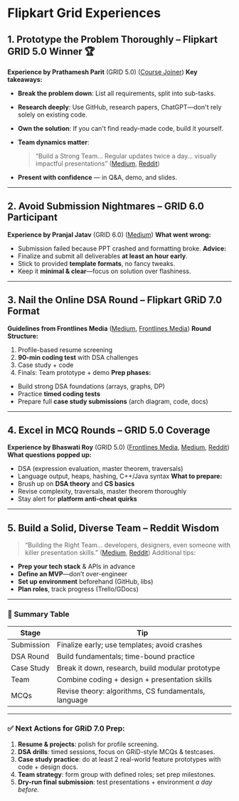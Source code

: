 # Flipkart Grid Experiences

## 1. Prototype the Problem Thoroughly – Flipkart GRID 5.0 Winner 🏆

**Experience by Prathamesh Parit** (GRID 5.0) ([Course Joiner][1])
**Key takeaways:**

* **Break the problem down**: List all requirements, split into sub-tasks.
* **Research deeply**: Use GitHub, research papers, ChatGPT—don't rely solely on existing code.
* **Own the solution**: If you can't find ready-made code, build it yourself.
* **Team dynamics matter**:

  > “Build a Strong Team… Regular updates twice a day… visually impactful presentations” ([Medium][2], [Reddit][3])
* **Present with confidence** — in Q\&A, demo, and slides.

---

## 2. Avoid Submission Nightmares – GRID 6.0 Participant

**Experience by Pranjal Jatav** (GRID 6.0) ([Medium][2])
**What went wrong:**

* Submission failed because PPT crashed and formatting broke.
  **Advice:**
* Finalize and submit all deliverables **at least an hour early**.
* Stick to provided **template formats**, no fancy tweaks.
* Keep it **minimal & clear**—focus on solution over flashiness.

---

## 3. Nail the Online DSA Round – Flipkart GRiD 7.0 Format

**Guidelines from Frontlines Media** ([Medium][4], [Frontlines Media][5])
**Round Structure:**

1. Profile-based resume screening
2. **90-min coding test** with DSA challenges
3. Case study + code
4. Finals: Team prototype + demo
   **Prep phases:**

* Build strong DSA foundations (arrays, graphs, DP)
* Practice **timed coding tests**
* Prepare full **case study submissions** (arch diagram, code, docs)

---

## 4. Excel in MCQ Rounds – GRID 5.0 Coverage

**Experience by Bhaswati Roy** (GRID 5.0) ([Frontlines Media][5], [Medium][6], [Reddit][7])
**What questions popped up:**

* DSA (expression evaluation, master theorem, traversals)
* Language output, heaps, hashing, C++/Java syntax
  **What to prepare:**
* Brush up on **DSA theory** and **CS basics**
* Revise complexity, traversals, master theorem thoroughly
* Stay alert for **platform anti-cheat quirks**

---

## 5. Build a Solid, Diverse Team – Reddit Wisdom

> “Building the Right Team… developers, designers, even someone with killer presentation skills.” ([Medium][6], [Reddit][8])
> Additional tips:

* **Prep your tech stack** & APIs in advance
* **Define an MVP**—don’t over-engineer
* **Set up environment** beforehand (GitHub, libs)
* **Plan roles**, track progress (Trello/GDocs)

---

### 🧠 Summary Table

| Stage      | Tip                                                  |
| ---------- | ---------------------------------------------------- |
| Submission | Finalize early; use templates; avoid crashes         |
| DSA Round  | Build fundamentals; time-bound practice              |
| Case Study | Break it down, research, build modular prototype     |
| Team       | Combine coding + design + presentation skills        |
| MCQs       | Revise theory: algorithms, CS fundamentals, language |

---

### ✅ Next Actions for GRiD 7.0 Prep:

1. **Resume & projects**: polish for profile screening.
2. **DSA drills**: timed sessions, focus on GRiD-style MCQs & testcases.
3. **Case study practice**: do at least 2 real-world feature prototypes with code + design docs.
4. **Team strategy**: form group with defined roles; set prep milestones.
5. **Dry-run final submission**: test presentations + environment *a day before*.


[1]: https://www.coursejoiner.com/internship/flipkart-grid-7-0-%E2%9E%A4-internships-at-flipkart/?utm_source=chatgpt.com "Flipkart Grid 7.0 ➤ Internships at Flipkart | 7 Major Changes in Flipkart Grid 2025 Program"
[2]: https://prathameshparit.medium.com/flipkart-grid-5-0-winning-experience-sde-track-e04004e2c22b?utm_source=chatgpt.com "Flipkart GRID 5.0 Winning Experience (SDE Track) | by Prathamesh Parit | Medium"
[3]: https://www.reddit.com/r/BITMesra/comments/1fju2qq?utm_source=chatgpt.com "Hackathon as a fresher"
[4]: https://prranjaljatav4678.medium.com/flipkart-grid-6-0-software-development-track-participation-experience-8be4c25b79af?utm_source=chatgpt.com "Flipkart Grid 6.0 Software Development Track Participation Experience | by Pranjal Jatav | Medium"
[5]: https://frontlinesmedia.in/preparation-guidelines-for-flipkart-grid-7-0-software-development-track/?utm_source=chatgpt.com "Preparation Guidelines for Flipkart GRiD 7.0 (Software Development Track) - Frontlines Media"
[6]: https://medium.com/%40BhaswatiRoy/my-journey-of-becoming-flipkart-grid-semi-finalist-c5fd90cc3a47?utm_source=chatgpt.com "Flipkart GRiD Hackathon. Flipkart GRiD is a national-level… | by Bhaswati Roy | Medium"
[7]: https://www.reddit.com/r/developersIndia/comments/ozp1l5?utm_source=chatgpt.com "Pretty confused about what I should be doing right now."
[8]: https://www.reddit.com/r/DTU__Delhi/comments/1fhwll7?utm_source=chatgpt.com "Participating in a hackathon as a fresher"
